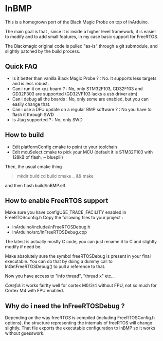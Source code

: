 
lnBMP
=====

This is a homegrown port of the Black Magic Probe on top of lnArduino.  

The main goal is that , since it is inside a higher level framework, it is  easier to modify and to add small features, in my case basic support for FreeRTOS.

The Blackmagic original code is pulled "as-is" through a git submodule, and slightly patched by the build process.  

Quick FAQ
---------

* Is it better than vanilla Black Magic Probe ? : No. It supports less targets and is less robust.
* Can i run it on xyz board ? : No, only STM32F103, GD32F103 and GD32F303 are supported (GD32VF103 lacks a usb driver atm)
* Can i debug all the boards : No, only some are enabled, but you can easily change that.
* Can i use a DFU update on a regular BMP software ? : No you have to flash it through SWD
* Is Jtag supported ? : No, only SWD

How to build
------------

* Edit platformConfig.cmake to point to your toolchain
* Edit mcuSelect.cmake to pick your MCU (default it is STM32F103 with 128kB of flash, ~ bluepill)

Then, the usual cmake thing
> mkdir build
> cd build
> cmake .. && make

and then flash build/lnBMP.elf

How to enable FreeRTOS support 
-------------------------------
Make sure you have configUSE_TRACE_FACILITY enabled in FreeRTOSconfig.h
Copy  the following files to your project :
  - lnArduino/include/lnFreeRTOSDebug.h
  - lnArduino/src/lnFreeRTOSDebug.cpp 

The latest is actually mostly C code, you can just rename it to C and slightly modify if need be.

Make absolutely sure the symbol freeRTOSDebug is present in your final executable.
You can do that by doing a dummy call to lnGetFreeRTOSDebug() to pull a reference to that.

Now you have access to "info thread", "thread x" etc...

_Careful:_  it works fairlty well for cortex M0/3/4 without FPU, not so much for Cortex M4 with FPU enabled.

Why do i need the lnFreeRTOSDebug ?
-----------------------------------
Depending on the way freeRTOS is compiled (including FreeRTOSConfig.h options), the structure representing the internals of freeRTOS will change slightly. That file exports the executable configuration to lnBMP so it works without guesswork.


